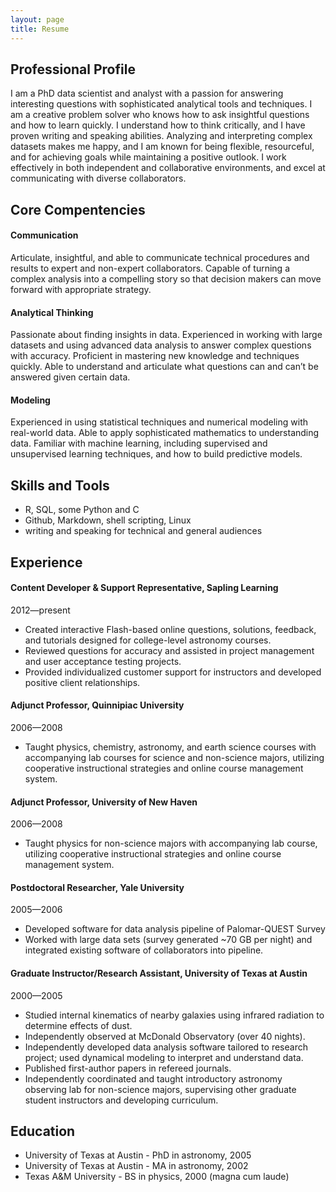 ```yaml
---
layout: page
title: Resume
---
```


## Professional Profile

I am a PhD data scientist and analyst with a passion for answering interesting questions with sophisticated analytical tools and techniques. I am a creative problem solver who knows how to ask insightful questions and how to learn quickly. I understand how to think critically, and I have proven writing and speaking abilities. Analyzing and interpreting complex datasets makes me happy, and I am known for being flexible, resourceful, and for achieving goals while maintaining a positive outlook. I work effectively in both independent and collaborative environments, and excel at communicating with diverse collaborators.

## Core Compentencies

#### Communication
Articulate, insightful, and able to communicate technical procedures and results to expert and non-expert collaborators. Capable of turning a complex analysis into a compelling story so that decision makers can move forward with appropriate strategy.

#### Analytical Thinking
Passionate about finding insights in data. Experienced in working with large datasets and using advanced data analysis to answer complex questions with accuracy. Proficient in mastering new knowledge and techniques quickly. Able to understand and articulate what questions can and can’t be answered given certain data.

#### Modeling
Experienced in using statistical techniques and numerical modeling with real-world data. Able to apply sophisticated mathematics to understanding data. Familiar with machine learning, including supervised and unsupervised learning techniques, and how to build predictive models.

## Skills and Tools

* R, SQL, some Python and C
* Github, Markdown, shell scripting, Linux
* writing and speaking for technical and general audiences

## Experience

#### Content Developer & Support Representative, Sapling Learning
2012—present

* Created interactive Flash-based online questions, solutions, feedback, and tutorials designed for college-level astronomy courses.
* Reviewed questions for accuracy and assisted in project management and user acceptance testing projects. 
* Provided individualized customer support for instructors and developed positive client relationships.

#### Adjunct Professor, Quinnipiac University
2006—2008

* Taught physics, chemistry, astronomy, and earth science courses with accompanying lab courses for science and non-science majors, utilizing cooperative instructional strategies and online course management system.

#### Adjunct Professor, University of New Haven
2006—2008

* Taught physics for non-science majors with accompanying lab course, utilizing cooperative instructional strategies and online course management system.

#### Postdoctoral Researcher, Yale University
2005—2006

* Developed software for data analysis pipeline of Palomar-QUEST Survey
* Worked with large data sets (survey generated ~70 GB per night) and integrated existing software of collaborators into pipeline.

#### Graduate Instructor/Research Assistant, University of Texas at Austin
2000—2005

* Studied internal kinematics of nearby galaxies using infrared radiation to determine effects of dust.
* Independently observed at McDonald Observatory (over 40 nights). 
* Independently developed data analysis software tailored to research project; used dynamical modeling to interpret and understand data. 
* Published first-author papers in refereed journals. 
* Independently coordinated and taught introductory astronomy observing lab for non-science majors, supervising other graduate student instructors and developing curriculum.


## Education

* University of Texas at Austin - PhD in astronomy, 2005
* University of Texas at Austin - MA in astronomy, 2002
* Texas A&M University - BS in physics, 2000 (magna cum laude)
